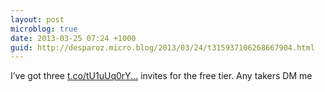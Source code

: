 ```yaml
---
layout: post
microblog: true
date: 2013-03-25 07:24 +1000
guid: http://desparoz.micro.blog/2013/03/24/t315937106268667904.html
---
```

I’ve got three [t.co/tU1uUq0rY...](http://t.co/tU1uUq0rY6) invites for the free tier. Any takers DM me

